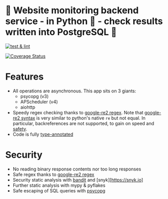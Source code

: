 # 🚥 Website monitoring backend service - in Python 🐍 - check results written into PostgreSQL 🐘

[![test & lint](https://github.com/juanmirocks/fastchecks/actions/workflows/test_n_lint.yml/badge.svg)](https://github.com/juanmirocks/fastchecks/actions/workflows/test_n_lint.yml)

[![Coverage Status](https://coveralls.io/repos/github/juanmirocks/fastchecks/badge.svg?branch=develop)](https://coveralls.io/github/juanmirocks/fastchecks?branch=develop)


# Features

* All operations are asynchronous. This app sits on 3 giants:
  * psycopg (v3)
  * APScheduler (v4)
  * aiohttp
* Speedy regex checking thanks to [google-re2 regex](https://github.com/google/re2). Note that [google-re2 syntax](https://github.com/google/re2/wiki/Syntax) is very similar to python's native `re` but not equal. In particular, backreferences are not supported, to gain on speed and [safety](https://snyk.io/blog/redos-and-catastrophic-backtracking/).
* Code is fully [type-annotated](https://mypy.readthedocs.io/en/stable/cheat_sheet_py3.html)


# Security

* No reading binary response contents nor too long responses
* Safe regex thanks to [google-re2 regex](https://github.com/google/re2)
* Security static analysis with [bandit](https://github.com/PyCQA/bandit) and [snyk][https://snyk.io]
* Further static analysis with mypy & pyflakes
* Safe escaping of SQL queries with [psycopg](https://www.psycopg.org/psycopg3/docs/advanced/typing.html#checking-literal-strings-in-queries)
